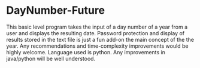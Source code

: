 # DayNumber-Future

This basic level program takes the input of a day number of a year from a user and displays the resulting date.
Password protection and display of results stored in the text file is just a fun add-on the main concept of the  the year.
Any recommendations and time-complexity improvements would be highly welcome.
Language used is python.
Any improvements in java/python will be well understood.
